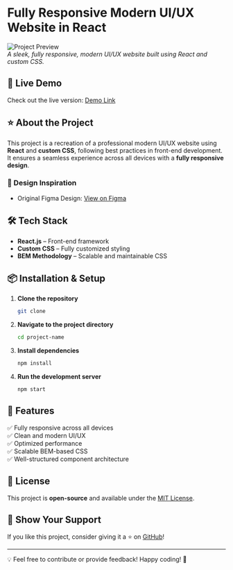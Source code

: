 # Fully Responsive Modern UI/UX Website in React

![Project Preview](public//assets/preview.png)  
*A sleek, fully responsive, modern UI/UX website built using React and custom CSS.*

## 🚀 Live Demo
Check out the live version: [Demo Link](https://your-demo-link.com)

## ⭐ About the Project
This project is a recreation of a professional modern UI/UX website using **React** and **custom CSS**, following best practices in front-end development. It ensures a seamless experience across all devices with a **fully responsive design**.

### 🎨 Design Inspiration
- Original Figma Design: [View on Figma](https://www.figma.com/file/lz9lLpFHMx...)


## 🛠 Tech Stack
- **React.js** – Front-end framework
- **Custom CSS** – Fully customized styling
- **BEM Methodology** – Scalable and maintainable CSS


## 📦 Installation & Setup
1. **Clone the repository**
   ```bash
   git clone 
   ```
2. **Navigate to the project directory**
   ```bash
   cd project-name
   ```
3. **Install dependencies**
   ```bash
   npm install
   ```
4. **Run the development server**
   ```bash
   npm start
   ```

## 🌟 Features
✅ Fully responsive across all devices  
✅ Clean and modern UI/UX  
✅ Optimized performance  
✅ Scalable BEM-based CSS  
✅ Well-structured component architecture  

## 📜 License
This project is **open-source** and available under the [MIT License](LICENSE).

## 🙌 Show Your Support
If you like this project, consider giving it a ⭐ on [GitHub]()!

---
💡 Feel free to contribute or provide feedback! Happy coding! 🚀

